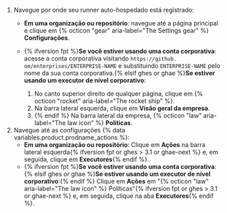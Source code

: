 1. Navegue por onde seu runner auto-hospedado está registrado:
   * **Em uma organização ou repositório**: navegue até a página principal e clique em {% octicon "gear" aria-label="The Settings gear" %} **Configurações**.
   * {% ifversion fpt %}**Se você estiver usando uma conta corporativa**: acesse a conta corporativa visitando `https://github. om/enterprises/ENTERPRISE-NAME` e substituindo `ENTERPRISE-NAME` pelo nome da sua conta corporativa.{% elsif ghes or ghae %}**Se estiver usando um executor de nível corporativo**:

     1. No canto superior direito de qualquer página, clique em {% octicon "rocket" aria-label="The rocket ship" %}.
     1. Na barra lateral esquerda, clique em **Visão geral da empresa**.
     1. {% endif %} Na barra lateral da empresa, {% octicon "law" aria-label="The law icon" %} **Políticas**.
1. Navegue até as configurações {% data variables.product.prodname_actions %}:
   * **Em uma organização ou repositório**: Clique em **Ações** na barra lateral esquerda{% ifversion fpt or ghes > 3.1 or ghae-next %} e, em seguida, clique em **Executores**{% endif %}.
   * {% ifversion fpt %}**Se você estiver usando uma conta corporativa**:{% elsif ghes or ghae %}**Se estiver usando um executor de nível corporativo**:{% endif %} Clique em **Ações** em "{% octicon "law" aria-label="The law icon" %} Políticas"{% ifversion fpt or ghes > 3.1 or ghae-next %} e, em seguida, clique na aba **Executores**{% endif %}.

